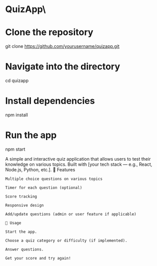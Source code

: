 # QuizApp\
# Clone the repository
git clone https://github.com/yourusername/quizapp.git

# Navigate into the directory
cd quizapp

# Install dependencies
npm install

# Run the app
npm start

A simple and interactive quiz application that allows users to test their knowledge on various topics. Built with [your tech stack — e.g., React, Node.js, Python, etc.].
🧠 Features

    Multiple choice questions on various topics

    Timer for each question (optional)

    Score tracking

    Responsive design

    Add/update questions (admin or user feature if applicable)

    🧪 Usage

    Start the app.

    Choose a quiz category or difficulty (if implemented).

    Answer questions.

    Get your score and try again!
